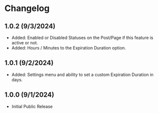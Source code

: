 # Changelog

## 1.0.2 (9/3/2024)
* Added: Enabled or Disabled Statuses on the Post/Page if this feature is active or not.
* Added: Hours / Minutes to the Expiration Duration option.

## 1.0.1 (9/2/2024)
* Added: Settings menu and ability to set a custom Expiration Duration in days.

## 1.0.0 (9/1/2024)
* Initial Public Release